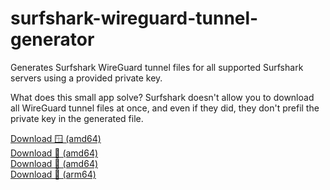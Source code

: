 # surfshark-wireguard-tunnel-generator
Generates Surfshark WireGuard tunnel files for all supported Surfshark servers using a provided private key.

What does this small app solve? Surfshark doesn't allow you to download all WireGuard tunnel files at once, and even if they did, they don't prefil the private key in the generated file.

[Download 🪟 (amd64)](https://github.com/PolicyPuma4/surfshark-wireguard-tunnel-generator/releases/latest/download/swtr_windows_amd64.exe)  
[Download 🐧 (amd64)](https://github.com/PolicyPuma4/surfshark-wireguard-tunnel-generator/releases/latest/download/swtr_linux_amd64)  
[Download 🍏 (amd64)](https://github.com/PolicyPuma4/surfshark-wireguard-tunnel-generator/releases/latest/download/swtr_darwin_amd64)  
[Download 🍏 (arm64)](https://github.com/PolicyPuma4/surfshark-wireguard-tunnel-generator/releases/latest/download/swtr_darwin_arm64)
